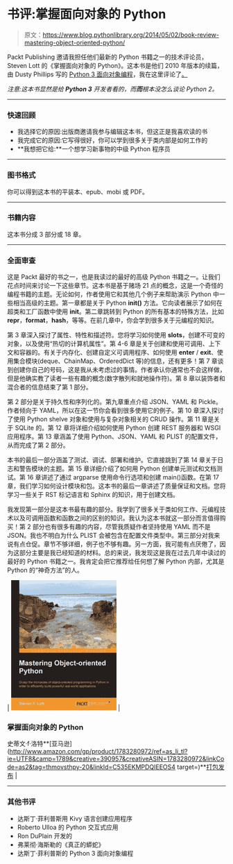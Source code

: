 # 书评:掌握面向对象的 Python

> 原文：<https://www.blog.pythonlibrary.org/2014/05/02/book-review-mastering-object-oriented-python/>

Packt Publishing 邀请我担任他们最新的 Python 书籍之一的技术评论员，Steven Lott 的《掌握面向对象的 Python》。这本书是他们 2010 年版本的续篇，由 Dusty Phillips 写的 [Python 3 面向对象编程](http://www.amazon.com/exec/obidos/ASIN/1849511268/thmovsthpy-20/)，我在这里评论了[。](https://www.blog.pythonlibrary.org/2010/08/22/book-review-python-3-object-oriented-programming/)

*注意:这本书显然是给 **Python 3** 开发者看的，而**而**根本没怎么谈论 Python 2。*

* * *

### 快速回顾

*   我选择它的原因:出版商邀请我参与编辑这本书，但这正是我喜欢读的书
*   我完成它的原因:它写得很好，你可以学到很多关于类内部是如何工作的
*   **我想把它给:**一个想学习新事物的中级 Python 程序员

* * *

### 图书格式

你可以得到这本书的平装本、epub、mobi 或 PDF。

* * *

### 书籍内容

这本书分成 3 部分或 18 章。

* * *

### 全面审查

这是 Packt 最好的书之一，也是我读过的最好的高级 Python 书籍之一。让我们花点时间来讨论一下这些章节。这本书是基于赌场 21 点的概念，这是一个奇怪的编程书籍的主题。无论如何，作者使用它和其他几个例子来帮助演示 Python 中一些相当高级的主题。第一章都是关于 Python **__init__()** 方法。它向读者展示了如何在超类和工厂函数中使用 __init__。第二章跳转到 Python 的所有基本的特殊方法，比如 __repr__，__format__，__hash__，等等。在前几章中，你会学到很多关于元编程的知识。

第 3 章深入探讨了属性、特性和描述符。您将学习如何使用 __slots__，创建不可变的对象，以及使用“热切的计算机属性”。第 4-6 章是关于创建和使用可调用、上下文和容器的。有关于内存化、创建自定义可调用程序、如何使用 __enter__ / __exit__、使用集合模块(deque、ChainMap、OrderedDict 等)的信息，还有更多！第 7 章谈到创建你自己的号码，这是我从未考虑过的事情。作者承认你通常也不会这样做，但是他确实教了读者一些有趣的概念(数字散列和就地操作符)。第 8 章以装饰者和混合者的信息结束了第 1 部分。

第 2 部分是关于持久性和序列化的。第九章重点介绍 JSON、YAML 和 Pickle。作者倾向于 YAML，所以在这一节你会看到很多使用它的例子。第 10 章深入探讨了使用 Python shelve 对象和使用与复杂对象相关的 CRUD 操作。第 11 章是关于 SQLite 的。第 12 章将详细介绍如何使用 Python 创建 REST 服务器和 WSGI 应用程序。第 13 章涵盖了使用 Python、JSON、YAML 和 PLIST 的配置文件，从而完成了第 2 部分。

本书的最后一部分涵盖了测试、调试、部署和维护。它直接跳到了第 14 章关于日志和警告模块的主题。第 15 章详细介绍了如何用 Python 创建单元测试和文档测试。第 16 章讲述了通过 argparse 使用命令行选项和创建 main()函数。在第 17 章，我们学习如何设计模块和包。这本书的最后一章讲述了质量保证和文档。您将学习一些关于 RST 标记语言和 Sphinx 的知识，用于创建文档。

我发现第一部分是这本书最有趣的部分。我学到了很多关于类如何工作、元编程技术以及可调用函数和函数之间的区别的知识。我认为这本书就这一部分而言值得购买！第 2 部分也有很多有趣的内容，尽管我质疑作者坚持使用 YAML 而不是 JSON。我也不明白为什么 PLIST 会被包含在配置文件类型中。第三部分对我来说有点仓促。章节不够详细，例子也不够有趣。另一方面，我可能有点厌倦了，因为这部分主要是我已经知道的材料。总的来说，我发现这是我在过去几年中读过的最好的 Python 书籍之一。我肯定会把它推荐给任何想了解 Python 内部，尤其是 Python 的“神奇方法”的人。

| [![masteringPythonOOP](img/fce0a29d9faae4cf79203689da30207b.png)](https://www.blog.pythonlibrary.org/wp-content/uploads/2014/05/masteringPythonOOP.jpg) | 

### 掌握面向对象的 Python

史蒂文·f·洛特**[亚马逊](http://www.amazon.com/gp/product/1783280972/ref=as_li_tl?ie=UTF8&camp=1789&creative=390957&creativeASIN=1783280972&linkCode=as2&tag=thmovsthpy-20&linkId=C535EKMPDQIEEOS4 target=)**[打包发布](http://www.packtpub.com/mastering-object-oriented-python/book) |

* * *

### 其他书评

*   达斯丁·菲利普斯用 Kivy 语言创建应用程序
*   Roberto Ulloa 的 Python 交互式应用
*   Ron DuPlain 开发的
*   弗莱彻·海斯勒的《真正的蟒蛇》
*   达斯丁·菲利普斯的 Python 3 面向对象编程